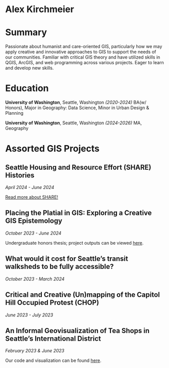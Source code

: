# Alex Kirchmeier

# Summary

Passionate about humanist and care-oriented GIS, particularly how we may apply creative and innovative approaches to GIS to support the needs of our communities. Familiar with critical GIS theory and have utilized skills in QGIS, ArcGIS, and web programming across various projects. Eager to learn and develop new skills.

# Education

**University of Washington**, Seattle, Washington *(2020-2024)*
BA(w/ Honors), Major in Geography: Data Science, Minor in Urban Design & Planning

**University of Washington**, Seattle, Washington *(2024-2026)*
MA, Geography

# Assorted GIS Projects

## Seattle Housing and Resource Effort (SHARE) Histories
*April 2024 - June 2024*

[Read more about SHARE!](https://sites.google.com/sharewheel.org/index/home)



## Placing the Platial in GIS: Exploring a Creative GIS Epistemology
*October 2023 - June 2024*

Undergraduate honors thesis; project outputs can be viewed [here](https://observablehq.com/d/58ff8a1394d2a848). 

## What would it cost for Seattle’s transit walksheds to be fully accessible?
*October 2023 - March 2024*

## Critical and Creative (Un)mapping of the Capitol Hill Occupied Protest (CHOP)
*June 2023 - July 2023*

## An Informal Geovisualization of Tea Shops in Seattle’s International District
*February 2023 & June 2023*

Our code and visualization can be found [here](https://observablehq.com/d/22acbdc8c902b5ee).